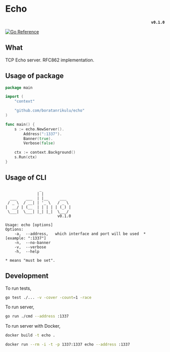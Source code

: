 # Echo

<div align="center">
	<div align="right">
		<strong><code>v0.1.0</code></strong>
	</div>
</div>

[![Go Reference](https://pkg.go.dev/badge/github.com/boratanrikulu/echo.svg)](https://pkg.go.dev/github.com/boratanrikulu/echo)

## What

TCP Echo server. RFC862 implementation.

## Usage of package

```go
package main

import (
	"context"

	"github.com/boratanrikulu/echo"
)

func main() {
	s := echo.NewServer().
		Address(":1337").
		Banner(true).
		Verbose(false)

	ctx := context.Background()
	s.Run(ctx)
}
```

## Usage of CLI

```
               _
              | |
  ___    ___  | |__     ___
 / _ \  / __| | '_ \   / _ \
|  __/ | (__  | | | | | (_) |
 \___|  \___| |_| |_|  \___/
                       v0.1.0

Usage: echo [options]
Options:
	-a,  --address,   which interface and port will be used  *[example: ":1337"]
	-n,  --no-banner
	-v,  --verbose
	-h,  --help

* means "must be set".
```

## Development

To run tests, 
```sh
go test ./... -v -cover -count=1 -race
```

To run server,
```sh
go run ./cmd --address :1337
```

To run server with Docker,
```sh
docker build -t echo .
```
```sh
docker run --rm -i -t -p 1337:1337 echo --address :1337
```

